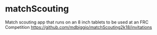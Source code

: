 # matchScouting
Match scouting app that runs on an 8 inch tablets to be used at an FRC Competition
https://github.com/mdbiggio/matchScouting2k18/invitations
